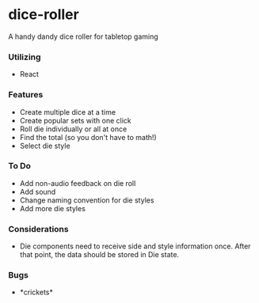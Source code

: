 # dice-roller

A handy dandy dice roller for tabletop gaming

### Utilizing
- React

### Features
- Create multiple dice at a time
- Create popular sets with one click
- Roll die individually or all at once
- Find the total (so you don't have to math!)
- Select die style

### To Do
- Add non-audio feedback on die roll
- Add sound
- Change naming convention for die styles
- Add more die styles

### Considerations
- Die components need to receive side and style information once. After that point, the data should be stored in Die state.

### Bugs
- \*crickets\*
